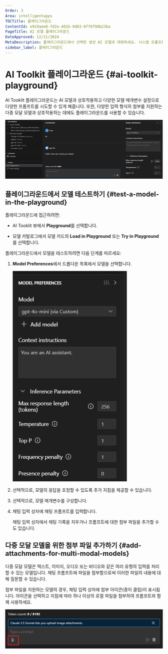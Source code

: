 ```yaml
---
Order: 3
Area: intelligentapps
TOCTitle: 플레이그라운드
ContentId: e919aee8-fd2e-401b-9d83-0ff6f98b23ba
PageTitle: AI 모델 플레이그라운드
DateApproved: 12/11/2024
MetaDescription: 플레이그라운드에서 선택한 생성 AI 모델과 대화하세요. 시스템 프롬프트와 매개변수를 변경하세요. 다중 모달 모델을 위한 첨부 파일을 추가하세요. 채팅 기록을 유지하세요.
sidebar_label: 플레이그라운드
---
```


# AI Toolkit 플레이그라운드 {#ai-toolkit-playground}

AI Tooklit 플레이그라운드는 AI 모델과 상호작용하고 다양한 모델 매개변수 설정으로 다양한 프롬프트를 시도할 수 있게 해줍니다. 또한, 다양한 입력 형식의 첨부를 지원하는 다중 모달 모델과 상호작용하는 데에도 플레이그라운드를 사용할 수 있습니다.

![플레이그라운드 보기](./images/playground/playground.png)

## 플레이그라운드에서 모델 테스트하기 {#test-a-model-in-the-playground}

플레이그라운드에 접근하려면:

- AI Tooklit 뷰에서 **Playground**를 선택합니다.

- 모델 카탈로그에서 모델 카드의 **Load in Playground** 또는 **Try in Playground**를 선택합니다.

플레이그라운드에서 모델을 테스트하려면 다음 단계를 따르세요:

1. **Model Preferences**에서 드롭다운 목록에서 모델을 선택합니다.

    ![모델을 선택하고 플레이그라운드에서 컨텍스트 지침을 구성합니다.](./images/playground/parameters.png)

1. 선택적으로, 모델의 응답을 조정할 수 있도록 추가 지침을 제공할 수 있습니다.

1. 선택적으로, 모델 매개변수를 구성합니다.

1. 채팅 입력 상자에 채팅 프롬프트를 입력합니다.

    채팅 입력 상자에서 채팅 기록을 지우거나 프롬프트에 대한 첨부 파일을 추가할 수도 있습니다.

## 다중 모달 모델을 위한 첨부 파일 추가하기 {#add-attachments-for-multi-modal-models}

다중 모달 모델은 텍스트, 이미지, 오디오 또는 비디오와 같은 여러 유형의 입력을 처리할 수 있는 모델입니다. 채팅 프롬프트에 파일을 첨부함으로써 이러한 파일의 내용에 대해 질문할 수 있습니다.

첨부 파일을 지원하는 모델의 경우, 채팅 입력 상자에 첨부 아이콘(종이 클립)이 표시됩니다. 아이콘을 선택하고 지침에 따라 하나 이상의 로컬 파일을 첨부하여 프롬프트와 함께 사용하세요.

![첨부 파일 추가하기](./images/playground/attachment.png)
